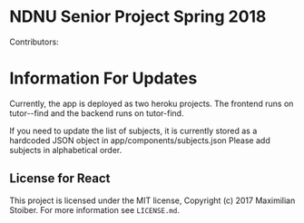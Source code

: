 # NDNU Senior Project Spring 2018

Contributors: 

# Information For Updates

Currently, the app is deployed as two heroku projects.  The frontend runs on tutor--find and the backend runs on tutor-find.

If you need to update the list of subjects, it is currently stored as a hardcoded JSON object in app/components/subjects.json  Please add subjects in alphabetical order.

## License for React

This project is licensed under the MIT license, Copyright (c) 2017 Maximilian
Stoiber. For more information see `LICENSE.md`.
